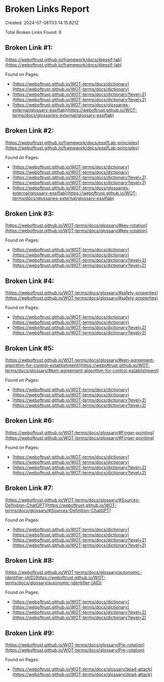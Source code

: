 # Broken Links Report

Created: 2024-07-08T03:14:15.821Z

Total Broken Links Found: 9

## Broken Link #1:
[https://weboftrust.github.io/framework/docs/@essif-lab](https://weboftrust.github.io/framework/docs/@essif-lab)

Found on Pages:

- [https://weboftrust.github.io/WOT-terms/docs/dictionary](https://weboftrust.github.io/WOT-terms/docs/dictionary)
- [https://weboftrust.github.io/WOT-terms/docs/dictionary?level=2](https://weboftrust.github.io/WOT-terms/docs/dictionary?level=2)
- [https://weboftrust.github.io/WOT-terms/docs/glossaries-external/glossary-essiflab](https://weboftrust.github.io/WOT-terms/docs/glossaries-external/glossary-essiflab)


## Broken Link #2:
[https://weboftrust.github.io/framework/docs/essifLab-principles](https://weboftrust.github.io/framework/docs/essifLab-principles)

Found on Pages:

- [https://weboftrust.github.io/WOT-terms/docs/dictionary](https://weboftrust.github.io/WOT-terms/docs/dictionary)
- [https://weboftrust.github.io/WOT-terms/docs/dictionary?level=2](https://weboftrust.github.io/WOT-terms/docs/dictionary?level=2)
- [https://weboftrust.github.io/WOT-terms/docs/glossaries-external/glossary-essiflab](https://weboftrust.github.io/WOT-terms/docs/glossaries-external/glossary-essiflab)


## Broken Link #3:
[https://weboftrust.github.io/WOT-terms/docs/glossary/#key-rotation](https://weboftrust.github.io/WOT-terms/docs/glossary/#key-rotation)

Found on Pages:

- [https://weboftrust.github.io/WOT-terms/docs/dictionary](https://weboftrust.github.io/WOT-terms/docs/dictionary)
- [https://weboftrust.github.io/WOT-terms/docs/dictionary?level=2](https://weboftrust.github.io/WOT-terms/docs/dictionary?level=2)


## Broken Link #4:
[https://weboftrust.github.io/WOT-terms/docs/glossary/#safety-properties](https://weboftrust.github.io/WOT-terms/docs/glossary/#safety-properties)

Found on Pages:

- [https://weboftrust.github.io/WOT-terms/docs/dictionary](https://weboftrust.github.io/WOT-terms/docs/dictionary)
- [https://weboftrust.github.io/WOT-terms/docs/dictionary?level=2](https://weboftrust.github.io/WOT-terms/docs/dictionary?level=2)


## Broken Link #5:
[https://weboftrust.github.io/WOT-terms/docs/glossary/#keri-agreement-algorithm-for-control-establishment](https://weboftrust.github.io/WOT-terms/docs/glossary/#keri-agreement-algorithm-for-control-establishment)

Found on Pages:

- [https://weboftrust.github.io/WOT-terms/docs/dictionary](https://weboftrust.github.io/WOT-terms/docs/dictionary)
- [https://weboftrust.github.io/WOT-terms/docs/dictionary?level=2](https://weboftrust.github.io/WOT-terms/docs/dictionary?level=2)


## Broken Link #6:
[https://weboftrust.github.io/WOT-terms/docs/glossary/#Finger-pointing](https://weboftrust.github.io/WOT-terms/docs/glossary/#Finger-pointing)

Found on Pages:

- [https://weboftrust.github.io/WOT-terms/docs/dictionary](https://weboftrust.github.io/WOT-terms/docs/dictionary)
- [https://weboftrust.github.io/WOT-terms/docs/dictionary?level=2](https://weboftrust.github.io/WOT-terms/docs/dictionary?level=2)


## Broken Link #7:
[https://weboftrust.github.io/WOT-terms/docs/glossary/#Sources-Definition-ChatGPT](https://weboftrust.github.io/WOT-terms/docs/glossary/#Sources-Definition-ChatGPT)

Found on Pages:

- [https://weboftrust.github.io/WOT-terms/docs/dictionary](https://weboftrust.github.io/WOT-terms/docs/dictionary)
- [https://weboftrust.github.io/WOT-terms/docs/dictionary?level=2](https://weboftrust.github.io/WOT-terms/docs/dictionary?level=2)


## Broken Link #8:
[https://weboftrust.github.io/WOT-terms/docs/glossary/autonomic-identifier-(AID](https://weboftrust.github.io/WOT-terms/docs/glossary/autonomic-identifier-(AID)

Found on Pages:

- [https://weboftrust.github.io/WOT-terms/docs/dictionary](https://weboftrust.github.io/WOT-terms/docs/dictionary)
- [https://weboftrust.github.io/WOT-terms/docs/dictionary?level=2](https://weboftrust.github.io/WOT-terms/docs/dictionary?level=2)


## Broken Link #9:
[https://weboftrust.github.io/WOT-terms/docs/glossary/Pre-rotation](https://weboftrust.github.io/WOT-terms/docs/glossary/Pre-rotation)

Found on Pages:

- [https://weboftrust.github.io/WOT-terms/docs/glossary/dead-attack](https://weboftrust.github.io/WOT-terms/docs/glossary/dead-attack)


